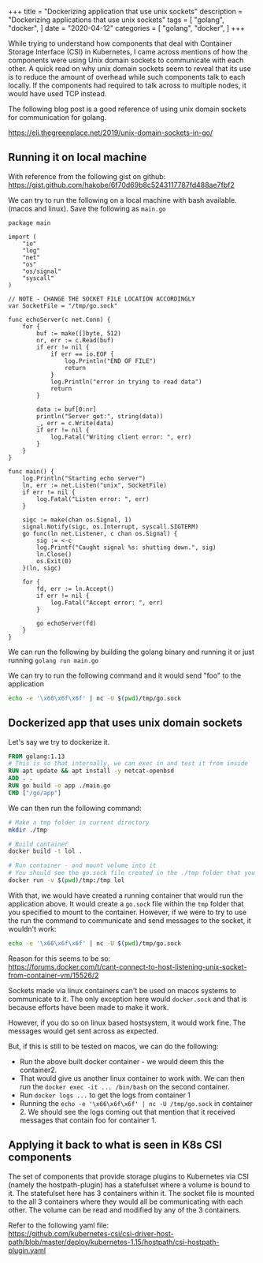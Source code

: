 +++
title = "Dockerizing application that use unix sockets"
description = "Dockerizing applications that use unix sockets"
tags = [
    "golang",
    "docker",
]
date = "2020-04-12"
categories = [
    "golang",
    "docker",
]
+++

While trying to understand how components that deal with Container Storage Interface (CSI) in Kubernetes, I came across mentions of how the components were using Unix domain sockets to communicate with each other. A quick read on why unix domain sockets seem to reveal that its use is to reduce the amount of overhead while such components talk to each locally. If the components had required to talk across to multiple nodes, it would have used TCP instead.

The following blog post is a good reference of using unix domain sockets for communication for golang.

https://eli.thegreenplace.net/2019/unix-domain-sockets-in-go/

## Running it on local machine

With reference from the following gist on github:  
https://gist.github.com/hakobe/6f70d69b8c5243117787fd488ae7fbf2

We can try to run the following on a local machine with bash available. (macos and linux). Save the following as `main.go`

```golang
package main

import (
	"io"
	"log"
	"net"
	"os"
	"os/signal"
	"syscall"
)

// NOTE - CHANGE THE SOCKET FILE LOCATION ACCORDINGLY
var SocketFile = "/tmp/go.sock"

func echoServer(c net.Conn) {
	for {
		buf := make([]byte, 512)
		nr, err := c.Read(buf)
		if err != nil {
			if err == io.EOF {
				log.Println("END OF FILE")
				return
			}
			log.Println("error in trying to read data")
			return
		}

		data := buf[0:nr]
		println("Server got:", string(data))
		_, err = c.Write(data)
		if err != nil {
			log.Fatal("Writing client error: ", err)
		}
	}
}

func main() {
	log.Println("Starting echo server")
	ln, err := net.Listen("unix", SocketFile)
	if err != nil {
		log.Fatal("Listen error: ", err)
	}

	sigc := make(chan os.Signal, 1)
	signal.Notify(sigc, os.Interrupt, syscall.SIGTERM)
	go func(ln net.Listener, c chan os.Signal) {
		sig := <-c
		log.Printf("Caught signal %s: shutting down.", sig)
		ln.Close()
		os.Exit(0)
	}(ln, sigc)

	for {
		fd, err := ln.Accept()
		if err != nil {
			log.Fatal("Accept error: ", err)
		}

		go echoServer(fd)
	}
}

```

We can run the following by building the golang binary and running it or just running `golang run main.go`

We can try to run the following command and it would send "foo" to the application

```bash
echo -e '\x66\x6f\x6f' | nc -U $(pwd)/tmp/go.sock
```

## Dockerized app that uses unix domain sockets

Let's say we try to dockerize it.

```dockerfile
FROM golang:1.13
# This is so that internally, we can exec in and test it from inside
RUN apt update && apt install -y netcat-openbsd
ADD . .
RUN go build -o app ./main.go
CMD ["/go/app"]
```

We can then run the following command:

```bash
# Make a tmp folder in current directory
mkdir ./tmp

# Build container
docker build -t lol .

# Run container - and mount volume into it
# You should see the go.sock file created in the ./tmp folder that you created above
docker run -v $(pwd)/tmp:/tmp lol
```

With that, we would have created a running container that would run the application above. It would create a `go.sock` file within the `tmp` folder that you specified to mount to the container. However, if we were to try to use the run the command to communicate and send messages to the socket, it wouldn't work:

```bash
echo -e '\x66\x6f\x6f' | nc -U $(pwd)/tmp/go.sock
```

Reason for this seems to be so:  
https://forums.docker.com/t/cant-connect-to-host-listening-unix-socket-from-container-vm/15526/2

Sockets made via linux containers can't be used on macos systems to communicate to it. The only exception here would `docker.sock` and that is because efforts have been made to make it work.

However, if you do so on linux based hostsystem, it would work fine. The messages would get sent across as expected.

But, if this is still to be tested on macos, we can do the following:

- Run the above built docker container - we would deem this the container2.
- That would give us another linux container to work with. We can then run the `docker exec -it ... /bin/bash` on the second container.
- Run `docker logs ...` to get the logs from container 1
- Running the `echo -e '\x66\x6f\x6f' | nc -U /tmp/go.sock` in container 2. We should see the logs coming out that mention that it received messages that contain foo for container 1.

## Applying it back to what is seen in K8s CSI components

The set of components that provide storage plugins to Kubernetes via CSI (namely the hostpath-plugin) has a statefulset where a volume is bound to it. The statefulset here has 3 containers within it. The socket file is mounted to the all 3 containers where they would all be communicating with each other. The volume can be read and modified by any of the 3 containers.

Refer to the following yaml file:  
https://github.com/kubernetes-csi/csi-driver-host-path/blob/master/deploy/kubernetes-1.15/hostpath/csi-hostpath-plugin.yaml
